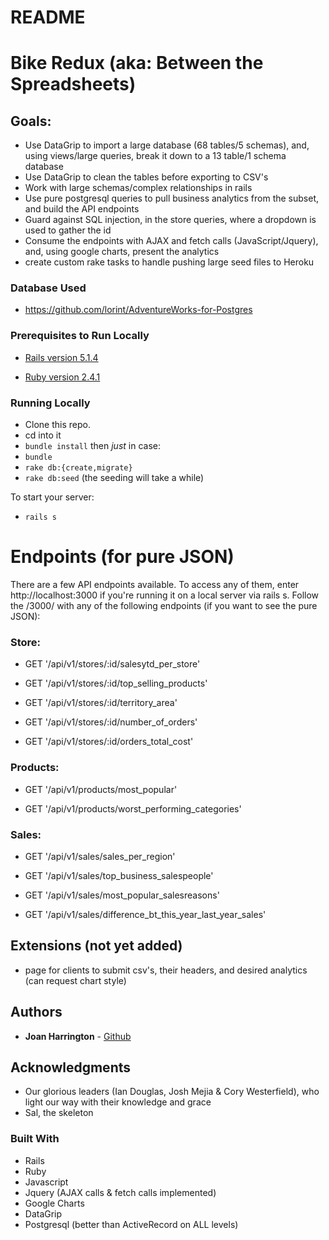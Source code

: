 # README

# Bike Redux (aka: Between the Spreadsheets)

## Goals:
  * Use DataGrip to import a large database (68 tables/5 schemas), and, using views/large queries, break it down to a 13 table/1 schema database
  * Use DataGrip to clean the tables before exporting to CSV's
  * Work with large schemas/complex relationships in rails
  * Use pure postgresql queries to pull business analytics from the subset, and build the API endpoints
  * Guard against SQL injection, in the store queries, where a dropdown is used to gather the id
  * Consume the endpoints with AJAX and fetch calls (JavaScript/Jquery), and, using google charts, present the analytics
  * create custom rake tasks to handle pushing large seed files to Heroku
  
### Database Used

 * https://github.com/lorint/AdventureWorks-for-Postgres

### Prerequisites to Run Locally

  * [Rails version 5.1.4](http://installrails.com/)

  * [Ruby version 2.4.1](https://www.ruby-lang.org/en/documentation/installation/)

### Running Locally

  * Clone this repo.
  * cd into it
  * ```bundle install```
  then *just* in case:
  * ```bundle```
  * ```rake db:{create,migrate}```
  * ```rake db:seed```
  (the seeding will take a while)
  
  To start your server:
  * ```rails s```
  
# Endpoints (for pure JSON)
  
There are a few API endpoints available. To access any of them, enter http://localhost:3000 if you're running it on a local server via rails s.
Follow the /3000/ with any of the following endpoints (if you want to see the pure JSON):

### Store:

* GET '/api/v1/stores/:id/salesytd_per_store'

* GET '/api/v1/stores/:id/top_selling_products'

* GET '/api/v1/stores/:id/territory_area'

* GET '/api/v1/stores/:id/number_of_orders'

* GET '/api/v1/stores/:id/orders_total_cost'

### Products:

* GET '/api/v1/products/most_popular'

* GET '/api/v1/products/worst_performing_categories'

### Sales:

* GET '/api/v1/sales/sales_per_region'

* GET '/api/v1/sales/top_business_salespeople'

* GET '/api/v1/sales/most_popular_salesreasons'

* GET '/api/v1/sales/difference_bt_this_year_last_year_sales'

## Extensions (not yet added)

* page for clients to submit csv's, their headers, and desired analytics (can request chart style)

## Authors

* **Joan Harrington**  - [Github](https://github.com/sidewinder2020)

## Acknowledgments

* Our glorious leaders (Ian Douglas, Josh Mejia & Cory Westerfield), who light our way with their knowledge and grace
* Sal, the skeleton

### Built With

 * Rails
 * Ruby
 * Javascript
 * Jquery (AJAX calls & fetch calls implemented)
 * Google Charts
 * DataGrip
 * Postgresql (better than ActiveRecord on ALL levels)




